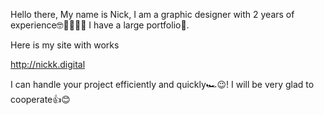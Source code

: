 Hello there,
My name is Nick,
I am a graphic designer with 2 years of experience🤓👨‍💻🧑‍🎨
I have a large portfolio💯.

Here is my site with works

http://nickk.digital

I can handle your project efficiently and quickly🏎😉!
I will be very glad to cooperate👍😊
